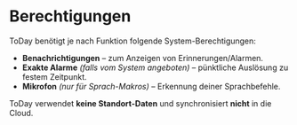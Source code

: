 ﻿# Berechtigungen

ToDay ben&ouml;tigt je nach Funktion folgende System-Berechtigungen:

- **Benachrichtigungen** &ndash; zum Anzeigen von Erinnerungen/Alarmen.  
- **Exakte Alarme** *(falls vom System angeboten)* &ndash; p&uuml;nktliche Ausl&ouml;sung zu festem Zeitpunkt.  
- **Mikrofon** *(nur f&uuml;r Sprach-Makros)* &ndash; Erkennung deiner Sprachbefehle.

ToDay verwendet **keine Standort-Daten** und synchronisiert **nicht** in die Cloud.
